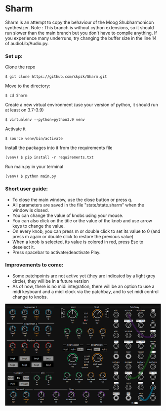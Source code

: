 # Sharm
Sharm is an attempt to copy the behaviour of the Moog Shubharmonicon synthesizer.
Note : This branch is without cython extensions, so it should run slower than the main branch but you don't have to compile anything. 
If you experience many underruns, try changing the buffer size in the line 14 of audioLib/Audio.py.

### Set up:

Clone the repo
```console
$ git clone https://github.com/skpzk/Sharm.git
```
Move to the directory:
```console
$ cd Sharm
```
Create a new virtual environment (use your version of python, it should run at least on 3.7-3.9)
```console
$ virtualenv --python=python3.9 venv
```
Activate it
```console
$ source venv/bin/activate
```
Install the packages into it from the requirements file
```console
(venv) $ pip install -r requirements.txt
```
Run main.py in your terminal
```console
(venv) $ python main.py
```
### Short user guide:
* To close the main window, use the close button or press q.
* All parameters are saved in the file "state/state.sharm" when the window is closed.
* You can change the value of knobs using your mouse.
* You can also click on the title or the value of the knob and use arrow keys to change the value.
* On every knob, you can press m or double click to set its value to 0 (and press m again or double click to restore the previous value)
* When a knob is selected, its value is colored in red, press Esc to deselect it.
* Press spacebar to activate/deactivate Play.

### Improvements to come:
* Some patchpoints are not active yet (they are indicated by a light grey circle), they will be in a future version
* As of now, there is no midi integration, there will be an option to use a midi keyboard and a midi clock via the patchbay, and to set midi control change to knobs.

![Interface of the synth](gui/images/SharmGuiv2.png)
